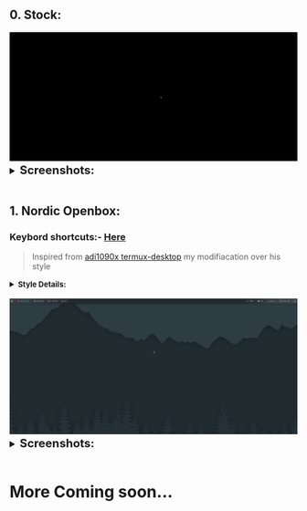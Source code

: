 ## 0. Stock:

<center><img src="images/openbox/look_0/desktop.png"></center>

<details style ="font-size: larger">
<summary><b style ="font-size: larger">Screenshots: </b></summary>

|Menu|
|--|
|![img](images/openbox/look_0/menu.png)|

</details>
<br>

## 1. Nordic Openbox:
### Keybord shortcuts:- [Here](https://github.com/sabamdarif/termux-desktop/blob/main/see-more.md#openbox-keybindings-cheat-sheet)
>Inspired from [adi1090x termux-desktop](https://github.com/adi1090x/termux-desktop)
>my modifiacation over his style

<details>
<summary><b style ="font-size: small">Style Details: </summary>
Theme Used: 
<br>

- GTK Theme:- [Nordic-darker](https://www.gnome-look.org/p/1267246)
- Openbox Theme:- [Nord-Openbox](https://gitlab.com/the-zero885/nord-openbox-theme)
- Kvantum:- [Nord-Kvantum](https://store.kde.org/p/1533594)

Icon Used:
<br>

- Icons:- [Nordzy](https://store.kde.org/p/1686927)
- Cursor Theme:- [Nordic-cursors](https://www.gnome-look.org/p/1662218/)

</b>
</details>
<br>

<center><img src="images/openbox/look_1/desktop.png"></center>

<details style ="font-size: larger">
<summary><b style ="font-size: larger">Screenshots: </b></summary>

| Apps | Dashboard |
|:--:|:--:|
| ![Apps](images/openbox/look_1/apps.png) | ![Dashboard](images/openbox/look_1/dashbord.png) |
| **Launcher** | **Powermenu**  |
| ![Launcher](images/openbox/look_1/launcher.png) | ![Powermenu](images/openbox/look_1/powermenu.png) 

</details>

<br>


# More Coming soon...